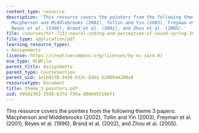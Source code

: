 ```yaml
---
content_type: resource
description: 'This resource covers the pointers from the following theme 3 papers:
  Macpherson and Middlebrooks (2002), Tollin and Yin (2003), Freyman et al. (2001),
  Reyes et al. (1996), Brand et al. (2002), and Zhou et al. (2005).'
file: /courses/hst-723j-neural-coding-and-perception-of-sound-spring-2005/495d23833598637d756ad80e95f1bbf1_theme_3_pointers.pdf
file_type: application/pdf
learning_resource_types:
- Assignments
license: https://creativecommons.org/licenses/by-nc-sa/4.0/
ocw_type: OCWFile
parent_title: Assignments
parent_type: CourseSection
parent_uid: 1e1b9138-3434-632c-b3b1-5296944289e8
resourcetype: Document
title: theme_3_pointers.pdf
uid: 495d2383-3598-637d-756a-d80e95f1bbf1
---
```

This resource covers the pointers from the following theme 3 papers: Macpherson and Middlebrooks (2002), Tollin and Yin (2003), Freyman et al. (2001), Reyes et al. (1996), Brand et al. (2002), and Zhou et al. (2005).